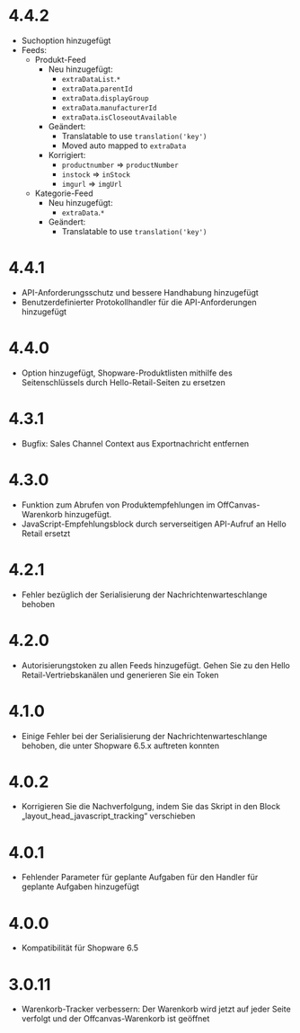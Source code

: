 # 4.4.2
* Suchoption hinzugefügt
* Feeds:
    * Produkt-Feed
        * Neu hinzugefügt:
            * `extraDataList`.`*`
            * `extraData`.`parentId`
            * `extraData`.`displayGroup`
            * `extraData`.`manufacturerId`
            * `extraData`.`isCloseoutAvailable`
        * Geändert:
            * Translatable to use `translation('key')`
            * Moved auto mapped to `extraData`
        * Korrigiert:
            * `productnumber` => `productNumber`
            * `instock` => `inStock`
            * `imgurl` => `imgUrl`
    * Kategorie-Feed
        * Neu hinzugefügt:
            * `extraData`.`*`
        * Geändert:
            * Translatable to use `translation('key')`

# 4.4.1
* API-Anforderungsschutz und bessere Handhabung hinzugefügt
* Benutzerdefinierter Protokollhandler für die API-Anforderungen hinzugefügt

# 4.4.0
* Option hinzugefügt, Shopware-Produktlisten mithilfe des Seitenschlüssels durch Hello-Retail-Seiten zu ersetzen

# 4.3.1
* Bugfix: Sales Channel Context aus Exportnachricht entfernen

# 4.3.0
* Funktion zum Abrufen von Produktempfehlungen im OffCanvas-Warenkorb hinzugefügt.
* JavaScript-Empfehlungsblock durch serverseitigen API-Aufruf an Hello Retail ersetzt

# 4.2.1
* Fehler bezüglich der Serialisierung der Nachrichtenwarteschlange behoben

# 4.2.0
* Autorisierungstoken zu allen Feeds hinzugefügt. Gehen Sie zu den Hello Retail-Vertriebskanälen und generieren Sie ein Token

# 4.1.0
* Einige Fehler bei der Serialisierung der Nachrichtenwarteschlange behoben, die unter Shopware 6.5.x auftreten konnten

# 4.0.2
* Korrigieren Sie die Nachverfolgung, indem Sie das Skript in den Block „layout_head_javascript_tracking“ verschieben

# 4.0.1
* Fehlender Parameter für geplante Aufgaben für den Handler für geplante Aufgaben hinzugefügt

# 4.0.0
* Kompatibilität für Shopware 6.5

# 3.0.11
* Warenkorb-Tracker verbessern: Der Warenkorb wird jetzt auf jeder Seite verfolgt und der Offcanvas-Warenkorb ist geöffnet
